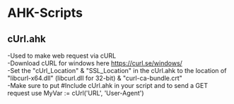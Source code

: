 # AHK-Scripts

## cUrl.ahk<br>
-Used to make web request via cURL <br>
-Download cURL for windows here https://curl.se/windows/ <br>
-Set the "cUrl_Location" & "SSL_Location" in the cUrl.ahk to the location of "libcurl-x64.dll" (libcurl.dll for 32-bit) & "curl-ca-bundle.crt" <br>
-Make sure to put #Include cUrl.ahk in your script and to send a GET request use MyVar := cUrl('URL', 'User-Agent')

